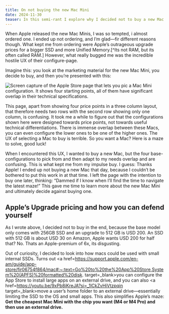 ```yaml
---
title: On not buying the new Mac Mini
date: 2024-11-30
teaser: In this semi-rant I explore why I decided not to buy a new Mac Mini M4, and how you can buy one without going crazy or spending too much.
---
```

When Apple released the new Mac Minis, I was so tempted, i almost ordered one. I ended up not ordering, and I’m glad—fir different reasons though. What kept me from ordering were Apple’s outrageous upgrade prices for a bigger SSD and more Unified Memory.[^Its not RAM, but its often called RAM.] However, what really bugged me was the incredible hostile UX of their configure-page.

Imagine this: you look at the marketing material for the new Mac Mini, you decide to buy, and then you’re presented with this:

![Screen capture of the Apple Store page that lets you pic a Mac Mini configuration. It shows four starting points, all of them have significant overlap in their technical specifications.](assets/2024-06-28%20Europe’s%20IT%20problem%20-%20How%20GDPR%20and%20DMA%20have%20unintended%20consequences.md/CleanShot%202024-11-30%20at%2020.41.39@2x.jpeg)

This page, apart from showing four price points in a three column layout, that therefore needs two rows with the second row showing only one column, is confusing. It took me a while to figure out that the configurations shown here were designed towards price points, not towards useful technical differentiations. There is immense overlap between these Macs, you can even configure the lower ones to be one of the higher ones. The UX of selecting a Mac to buy is terrible. So you want a Mac? Here is a maze to solve, good luck!

When I encountered this UX, I wanted to buy a new Mac, but the four base-configurations to pick from and then adapt to my needs overlap and are confusing. This is what kept me from my impulse buy. I guess: Thanks Apple! I ended up not buying a new Mac that day, because I couldn’t be bothered to put this work in at that time. I left the page with the intention to buy one later, thinking: “Dammed if I know when I’ll find the time to navigate the latest maze!” This gave me time to learn more about the new Mac Mini and ultimately decide against buying one.
## Apple’s Upgrade pricing and how you can defend yourself

As I wrote above, I decided not to buy in the end, because the base model only comes with 256GB SSD and an upgrade to 512 GB is USD 200. An SSD with 512 GB is about USD 30 on Amazon, Apple wants USD 200 for half that? No. Thats an Apple-premium of 6x, its disgusting.

Out of curiosity, I decided to look into how macs could be used with small internal SSDs. Turns out <a href=https://support.apple.com/en-am/guide/app-store/fir06754f864/mac#:~:text=Go%20to%20the%20App%20Store,System%20(APFS)%20formatted%20disk. target=_blank>you can configure the App Store to install large apps on an external drive,</a> and you can also <a href=https://youtu.be/9xPb8iKreJA?si=_1lCkZvHiVtzpqin target=_blank>move a user’s home folder to an external drive</a>—essentially limiting the SSD to the OS and small apps. This also simplifies Apple’s maze: **Get the cheapest Mac Mini with the chip you want (M4 or M4 Pro) and then use an external drive.**